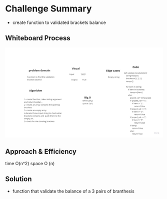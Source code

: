# Challenge Summary

* create function to validated brackets balance

## Whiteboard Process

![brackets balance](Untitled.jpg)

## Approach & Efficiency

time O(n^2)
space O (n)

## Solution

* function that validate the balance of a 3 pairs of branthesis
